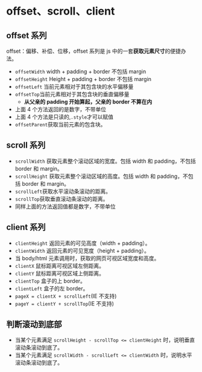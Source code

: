 # offset、scroll、client

## offset 系列

offset：偏移、补偿、位移，offset 系列是 js 中的一套**获取元素尺寸**的便捷办法。

- `offsetWidth` width + padding + border 不包括 margin
- `offsetHeight` Height + padding + border 不包括 margin
- `offsetLeft` 当前元素相对于其包含块的水平偏移量
- `offsetTop`当前元素相对于其包含块的垂直偏移量
  - **从父亲的 padding 开始算起，父亲的 border 不算在内**
- 上面 4 个方法返回的是数字，不带单位
- 上面 4 个方法是只读的,`.style`才可以赋值
- `offsetParent`获取当前元素的包含块。

## scroll 系列

- `scrollWidth` 获取元素整个滚动区域的宽度。包括 width 和 padding，不包括 border 和 margin。
- `scrollHeight` 获取元素整个滚动区域的高度。包括 width 和 padding，不包括 border 和 margin。
- `scrollLeft`获取水平滚动条滚动的距离。
- `scrollTop`获取垂直滚动条滚动的距离。
- 同样上面的方法返回值都是数字，不带单位

## client 系列

- `clientHeight` 返回元素的可见高度（width + padding）。
- `clientWidth` 返回元素的可见宽度（height + padding）。
- 当 body/html 元素调用时，获取的网页可视区域宽度和高度。
- `clientX` 鼠标距离可视区域左侧距离。
- `clientY` 鼠标距离可视区域上侧距离。
- `clientTop` 盒子的上 border。
- `clientLeft` 盒子的左 border。
- `pageX = clientX + scrollLeft`(IE 不支持)
- `pageY = clientY + scrollTop`(IE 不支持)

## 判断滚动到底部

- 当某个元素满足 `scrollHeight - scrollTop <= clientHeight` 时，说明垂直滚动条滚动到底了。
- 当某个元素满足 `scrollWidth - scrollLeft <= clientWidth` 时，说明水平滚动条滚动到底了。
